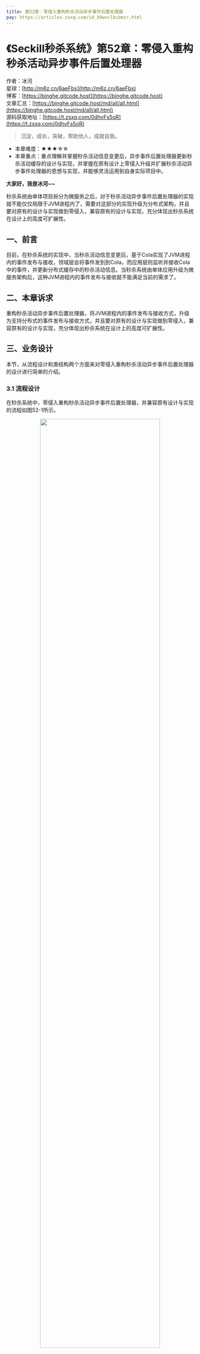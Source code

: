 ```yaml
---
title: 第52章：零侵入重构秒杀活动异步事件后置处理器
pay: https://articles.zsxq.com/id_b9wvclbcbmzr.html
---
```


# 《Seckill秒杀系统》第52章：零侵入重构秒杀活动异步事件后置处理器

作者：冰河
<br/>星球：[http://m6z.cn/6aeFbs](http://m6z.cn/6aeFbs)
<br/>博客：[https://binghe.gitcode.host](https://binghe.gitcode.host)
<br/>文章汇总：[https://binghe.gitcode.host/md/all/all.html](https://binghe.gitcode.host/md/all/all.html)
<br/>源码获取地址：[https://t.zsxq.com/0dhvFs5oR](https://t.zsxq.com/0dhvFs5oR)

> 沉淀，成长，突破，帮助他人，成就自我。

* 本章难度：★★★☆☆
* 本章重点：重点理解并掌握秒杀活动信息变更后，异步事件后置处理器更新秒杀活动缓存的设计与实现，并掌握在原有设计上零侵入升级并扩展秒杀活动异步事件处理器的思想与实现，并能够灵活运用到自身实际项目中。

**大家好，我是冰河~~**

秒杀系统由单体项目拆分为微服务之后，对于秒杀活动异步事件后置处理器的实现就不能仅仅局限于JVM进程内了，需要对这部分的实现升级为分布式架构，并且要对原有的设计与实现做到零侵入，兼容原有的设计与实现，充分体现出秒杀系统在设计上的高度可扩展性。

## 一、前言

目前，在秒杀系统的实现中，当秒杀活动信息变更后，基于Cola实现了JVM进程内的事件发布与接收，领域层会将事件发到到Cola，而应用层则监听并接收Cola中的事件，并更新分布式缓存中的秒杀活动信息。当秒杀系统由单体应用升级为微服务架构后，这种JVM进程内的事件发布与接收就不能满足当前的需求了。

## 二、本章诉求

重构秒杀活动异步事件后置处理器，将JVM进程内的事件发布与接收方式，升级为支持分布式的事件发布与接收方式，并且要对原有的设计与实现做到零侵入，兼容原有的设计与实现，充分体现出秒杀系统在设计上的高度可扩展性。

## 三、业务设计

本节，从流程设计和类结构两个方面来对零侵入重构秒杀活动异步事件后置处理器的设计进行简单的介绍。

### 3.1 流程设计

在秒杀系统中，零侵入重构秒杀活动异步事件后置处理器，并兼容原有设计与实现的流程如图52-1所示。

<div align="center">
    <img src="https://binghe.gitcode.host/images/project/seckill/scekill-2023-07-17-001.png?raw=true" width="80%">
    <br/>
</div>

可以看到，添加秒杀活动和更新秒杀活动状态后，领域层会将事件封装成对应的事件模型发布出去，至于是发布到Cola，还是发布到RocketMQ，完全由配置决定，后续不需要修改代码即可实现。而应用层会监听并接收Cola或者RocketMQ中的事件，并更新活动列表缓存和活动详情缓存。

同时，不管是将事件发布到Cola还是发布到RocketMQ，统一实现了对应的事件模型，而不必单独为每种事件的发布方式单独设计事件模型，体现了事件模型在设计上的通用型和高度可扩展性。

## 查看完整文章

加入[冰河技术](http://m6z.cn/6aeFbs)知识星球，解锁完整技术文章与完整代码